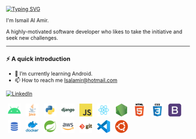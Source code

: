 [![Typing SVG](https://readme-typing-svg.herokuapp.com?font=Fira+Code&pause=1000&width=435&lines=Hi+there!+welcome+to+my+Github+%F0%9F%91%8B%F0%9F%8F%BB)](https://git.io/typing-svg)


I'm Ismail Al Amir. 

A highly-motivated software developer who likes to take the initiative and seek new challenges.

---

### ⚡️ A quick introduction

- 🌱 I’m currently learning Android. 
- 📫 How to reach me Isalamir@hotmail.com


[![LinkedIn](https://img.shields.io/badge/LinkedIn-0077B5?style=for-the-badge&logo=linkedin&logoColor=white)](https://www.linkedin.com/in/isalamir/)


<p float="left">
<img style="padding:5px;" align="center" alt="Android" width="35px" src="https://raw.githubusercontent.com/github/explore/80688e429a7d4ef2fca1e82350fe8e3517d3494d/topics/android/android.png"> 
<img style="padding:5px;" align="center" alt="Java" width="35px" src="https://raw.githubusercontent.com/github/explore/80688e429a7d4ef2fca1e82350fe8e3517d3494d/topics/java/java.png">
<img style="padding:5px;" align="center" alt="Python" width="35px" src="https://raw.githubusercontent.com/github/explore/80688e429a7d4ef2fca1e82350fe8e3517d3494d/topics/python/python.png">
<img style="padding:5px;" align="center" alt="Django" width="35px" src="https://raw.githubusercontent.com/github/explore/80688e429a7d4ef2fca1e82350fe8e3517d3494d/topics/django/django.png"> 
<img style="padding:5px;" align="center" alt="JavaScript" width="35px" src="https://raw.githubusercontent.com/github/explore/80688e429a7d4ef2fca1e82350fe8e3517d3494d/topics/javascript/javascript.png">
<img style="padding:5px;" align="center" alt="ReactJs" width="35px" src="https://raw.githubusercontent.com/github/explore/80688e429a7d4ef2fca1e82350fe8e3517d3494d/topics/react/react.png"/>
<img style="padding:5px;" align="center" alt="NodeJS" width="35px" src="https://raw.githubusercontent.com/github/explore/80688e429a7d4ef2fca1e82350fe8e3517d3494d/topics/nodejs/nodejs.png"/>
<img style="padding:5px;" align="center" alt="HTML" width="35px" src="https://raw.githubusercontent.com/github/explore/80688e429a7d4ef2fca1e82350fe8e3517d3494d/topics/html/html.png">
<img style="padding:5px;" align="center" alt="CSS" width="35px" src="https://raw.githubusercontent.com/github/explore/80688e429a7d4ef2fca1e82350fe8e3517d3494d/topics/css/css.png">
<img style="padding:5px;" align="center" alt="BootStrap" width="35px" src="https://raw.githubusercontent.com/github/explore/80688e429a7d4ef2fca1e82350fe8e3517d3494d/topics/bootstrap/bootstrap.png">
<img style="padding:5px;" align="center" alt="SQL" width="35px" src="https://raw.githubusercontent.com/github/explore/80688e429a7d4ef2fca1e82350fe8e3517d3494d/topics/sql/sql.png">
<img style="padding:5px;" align="center" alt="Docker" width="35px" src="https://raw.githubusercontent.com/github/explore/80688e429a7d4ef2fca1e82350fe8e3517d3494d/topics/docker/docker.png">
<img style="padding:5px;" align="center" alt="Spring Boot" width="35px" src="https://raw.githubusercontent.com/github/explore/80688e429a7d4ef2fca1e82350fe8e3517d3494d/topics/spring-boot/spring-boot.png">
<img style="padding:5px;" align="center" alt="AWS" width="35px" src="https://raw.githubusercontent.com/github/explore/fbceb94436312b6dacde68d122a5b9c7d11f9524/topics/aws/aws.png">
<img style="padding:5px;" align="center" alt="Git" width="35px" src="https://raw.githubusercontent.com/github/explore/80688e429a7d4ef2fca1e82350fe8e3517d3494d/topics/git/git.png">
<img style="padding:5px;" align="center" alt="VS Code" width="35px" src="https://raw.githubusercontent.com/github/explore/80688e429a7d4ef2fca1e82350fe8e3517d3494d/topics/visual-studio-code/visual-studio-code.png">
<img style="padding:5px;" align="center" alt="Ubuntu" width="35px" src="https://raw.githubusercontent.com/github/explore/80688e429a7d4ef2fca1e82350fe8e3517d3494d/topics/ubuntu/ubuntu.png">
</p>
